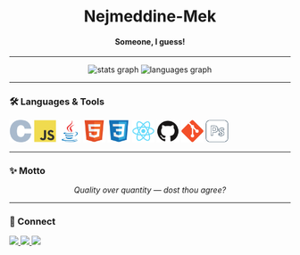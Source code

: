 <h1 align="center">Nejmeddine-Mek</h1>
<h4 align="center">Someone, I guess!</h4>

---

<div align="center">
  <!-- GitHub Stats -->
  <img src="https://github-readme-stats.vercel.app/api?username=Nejmeddine-Mek&hide_title=false&hide_rank=false&show_icons=true&include_all_commits=true&count_private=true&theme=tokyonight&hide_border=false&cache_seconds=0&token=YOUR_TOKEN_HERE" height="150" alt="stats graph" />

  <!-- Top Languages -->
  <img src="https://github-readme-stats.vercel.app/api/top-langs?username=Nejmeddine-Mek&layout=compact&langs_count=6&theme=tokyonight&hide_border=false&cache_seconds=0&token=YOUR_TOKEN_HERE" height="150" alt="languages graph" />
</div>

---

### 🛠️ Languages & Tools

<p>
  <img src="https://raw.githubusercontent.com/devicons/devicon/master/icons/c/c-original.svg" width="40" height="40" alt="C"/>
  <img src="https://raw.githubusercontent.com/devicons/devicon/master/icons/javascript/javascript-original.svg" width="40" height="40" alt="JavaScript"/>
  <img src="https://raw.githubusercontent.com/devicons/devicon/master/icons/java/java-original.svg" width="40" height="40" alt="Java"/>
  <img src="https://raw.githubusercontent.com/devicons/devicon/master/icons/html5/html5-original.svg" width="40" height="40" alt="HTML"/>
  <img src="https://raw.githubusercontent.com/devicons/devicon/master/icons/css3/css3-original.svg" width="40" height="40" alt="CSS"/>
  <img src="https://raw.githubusercontent.com/devicons/devicon/master/icons/react/react-original.svg" width="40" height="40" alt="React"/>
  <img src="https://raw.githubusercontent.com/devicons/devicon/master/icons/github/github-original.svg" width="40" height="40" alt="GitHub"/>
  <img src="https://raw.githubusercontent.com/devicons/devicon/master/icons/git/git-original.svg" width="40" height="40" alt="Git"/>
  <img src="https://raw.githubusercontent.com/devicons/devicon/master/icons/photoshop/photoshop-line.svg" width="40" height="40" alt="Photoshop"/>
</p>

---

### ✨ Motto

<p align="center"><em>Quality over quantity — dost thou agree?</em></p>

---

### 🔗 Connect

<p>
  <a href="https://www.instagram.com/s4.hall/" target="_blank">
    <img src="https://img.shields.io/badge/Instagram-%23E4405F.svg?&style=for-the-badge&logo=instagram&logoColor=white" height="35" />
  </a>
  <a href="mailto:softwebelevation@gmail.com" target="_blank">
    <img src="https://img.shields.io/badge/Gmail-D14836?style=for-the-badge&logo=gmail&logoColor=white" height="35" />
  </a>
  <a href="https://leetcode.com/u/NejemEddine/" target="_blank">
    <img src="https://img.shields.io/badge/LeetCode-FFA116?style=for-the-badge&logo=leetcode&logoColor=black" height="35" />
  </a>
</p>


